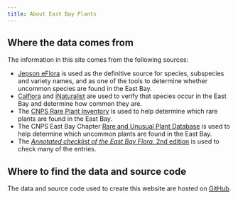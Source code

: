 ```yaml
---
title: About East Bay Plants
---
```

## Where the data comes from

The information in this site comes from the following sources:
- [Jepson eFlora](https://ucjeps.berkeley.edu/eflora/) is used as the definitive source for species, subspecies and variety names, and as one of the tools to determine whether uncommon species are found in the East Bay.
- [Calflora](https://calflora.org/) and [iNaturalist](https://www.inaturalist.org/) are used to verify that species occur in the East Bay and determine how common they are.
- The [CNPS Rare Plant Inventory](https://rareplants.cnps.org/) is used to help determine which rare plants are found in the East Bay.
- The CNPS East Bay Chapter [Rare and Unusual Plant Database](https://ebcnps.org/ebrare-plant-database/) is used to help determine which uncommon plants are found in the East Bay.
- The [*Annotated checklist of the East Bay Flora*, 2nd edition](https://ebcnps.org/annotated-checklist-of-the-east-bay-flora/) is used to check many of the entries.

## Where to find the data and source code

The data and source code used to create this website are hosted on [GitHub](https://github.com/ca-plants/ebplants).
